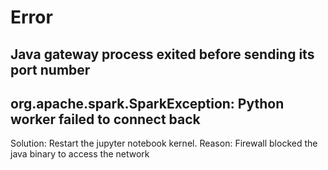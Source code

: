 # Error

## Java gateway process exited before sending its port number

## org.apache.spark.SparkException: Python worker failed to connect back
Solution: Restart the jupyter notebook kernel.
Reason: Firewall blocked the java binary to access the network

